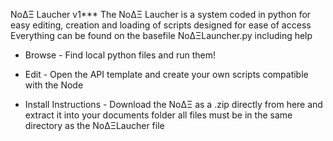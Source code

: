 NoΔΞ Laucher v1***
The NoΔΞ Laucher is a system coded in python for easy editing, creation and loading of scripts designed for ease of access
Everything can be found on the basefile NoΔΞLauncher.py including help

- Browse -
Find local python files and run them!
- Edit -
Open the API template and create your own scripts compatible with the Node

- Install Instructions -
Download the NoΔΞ as a .zip directly from here and extract it into your documents folder
all files must be in the same directory as the NoΔΞLaucher file
